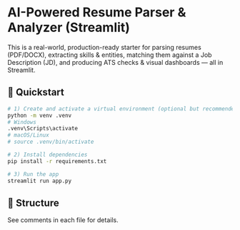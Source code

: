 # AI-Powered Resume Parser & Analyzer (Streamlit)

This is a real-world, production-ready starter for parsing resumes (PDF/DOCX), extracting skills & entities,
matching them against a Job Description (JD), and producing ATS checks & visual dashboards — all in Streamlit.

## 🔧 Quickstart
```bash
# 1) Create and activate a virtual environment (optional but recommended)
python -m venv .venv
# Windows
.venv\Scripts\activate
# macOS/Linux
# source .venv/bin/activate

# 2) Install dependencies
pip install -r requirements.txt

# 3) Run the app
streamlit run app.py
```

## 📁 Structure
See comments in each file for details.